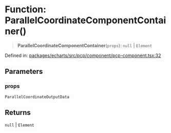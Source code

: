 # Function: ParallelCoordinateComponentContainer()

> **ParallelCoordinateComponentContainer**(`props`): `null` \| `Element`

Defined in: [packages/echarts/src/pcp/component/pcp-component.tsx:32](https://github.com/GeoDaCenter/openassistant/blob/994a31d776db171047aa7cd650eb798b5317f644/packages/echarts/src/pcp/component/pcp-component.tsx#L32)

## Parameters

### props

`ParallelCoordinateOutputData`

## Returns

`null` \| `Element`
